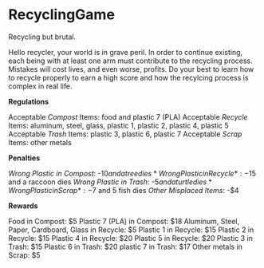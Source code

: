 # RecyclingGame
Recycling but brutal.

Hello recycler, your world is in grave peril. In order to continue existing, each being with at least one arm must contribute to the recycling process. Mistakes will cost lives, and even worse, profits. Do your best to learn how to recycle properly to earn a high score and how the recylcing process is complex in real life.

**Regulations**

Acceptable *Compost* Items: food and plastic 7 (PLA)
Acceptable *Recycle* Items: aluminum, steel, glass, plastic 1, plastic 2, plastic 4, plastic 5
Acceptable *Trash* Items: plastic 3, plastic 6, plastic 7
Acceptable *Scrap* Items: other metals

**Penalties**

*Wrong Plastic in Compost*: -$10 and a tree dies
*Wrong Plastic in Recycle*: -$15 and a raccoon dies
*Wrong Plastic in Trash*: -$5 and a turtle dies
*Wrong Plastic in Scrap*: -$7 and 5 fish dies
*Other Misplaced Items*: -$4

**Rewards**

Food in Compost: $5
Plastic 7 (PLA) in Compost: $18
Aluminum, Steel, Paper, Cardboard, Glass in Recycle: $5
Plastic 1 in Recycle: $15
Plastic 2 in Recycle: $15
Plastic 4 in Recycle: $20
Plastic 5 in Recycle: $20
Plastic 3 in Trash: $15
Plastic 6 in Trash: $20
plastic 7 in Trash: $17
Other metals in Scrap: $5
